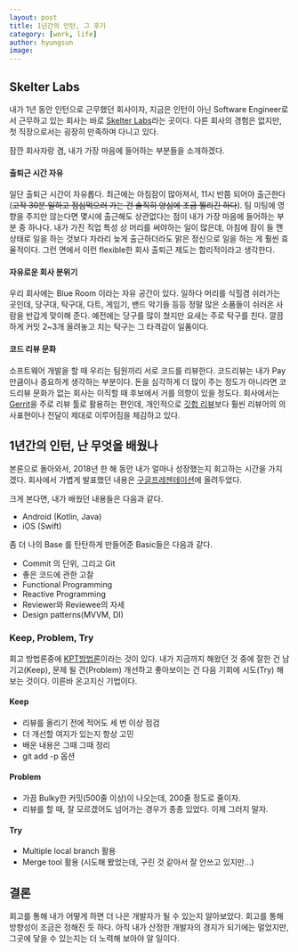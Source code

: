 ```yaml
---
layout: post
title: 1년간의 인턴, 그 후기
category: [work, life]
author: hyungsun
image:
---
```


## Skelter Labs
내가 1년 동안 인턴으로 근무했던 회사이자, 지금은 인턴이 아닌 Software Engineer로서 근무하고 있는 회사는 바로 [Skelter Labs](https://www.skelterlabs.com/)라는 곳이다. 다른 회사의 경험은 없지만, 첫 직장으로서는 굉장히 만족하며 다니고 있다.

잠깐 회사자랑 겸, 내가 가장 마음에 들어하는 부분들을 소개하겠다. 

#### 출퇴근 시간 자유
일단 출퇴근 시간이 자유롭다. 최근에는 아침잠이 많아져서, 11시 반쯤 되어야 출근한다(~~고작 30분 일하고 점심먹으러 가는 건 솔직히 양심에 조금 찔리긴 하다~~).
팀 미팅에 영향을 주지만 않는다면 몇시에 출근해도 상관없다는 점이 내가 가장 마음에 들어하는 부분 중 하나다.
내가 가진 직업 특성 상 머리를 써야하는 일이 많은데, 아침에 잠이 들 깬 상태로 일을 하는 것보다 차라리 늦게 출근하더라도 맑은 정신으로 일을 하는 게 훨씬 효율적이다. 그런 면에서 이런 flexible한 회사 출퇴근 제도는 합리적이라고 생각한다.

#### 자유로운 회사 분위기
우리 회사에는 Blue Room 이라는 자유 공간이 있다. 일하다 머리를 식힐겸 쉬러가는 곳인데, 당구대, 탁구대, 다트, 게임기, 밴드 악기들 등등 정말 많은 소품들이 쉬러온 사람을 반갑게 맞이해 준다. 예전에는 당구를 많이 쳤지만 요새는 주로 탁구를 친다. 깔끔하게 커밋 2~3개 올려놓고 치는 탁구는 그 타격감이 일품이다. 

#### 코드 리뷰 문화
소프트웨어 개발을 할 때 우리는 팀원끼리 서로 코드를 리뷰한다. 코드리뷰는 내가 Pay 만큼이나 중요하게 생각하는 부분이다. 돈을 심각하게 더 많이 주는 정도가 아니라면 코드리뷰 문화가 없는 회사는 이직할 때 후보에서 거를 의향이 있을 정도다. 
회사에서는 [Gerrit](https://www.gerritcodereview.com/)을 주로 리뷰 툴로 활용하는 편인데, 개인적으로 [깃헙 리뷰](https://github.com/features/code-review/)보다 훨씬 리뷰어의 의사표현이나 전달이 제대로 이루어짐을 체감하고 있다.	

##  1년간의 인턴, 난 무엇을 배웠나
본론으로 돌아와서, 2018년 한 해 동안 내가 얼마나 성장했는지 회고하는 시간을 가지겠다. 회사에서 가볍게 발표했던 내용은 [구글프레젠테이션](https://docs.google.com/presentation/d/1cF7T5q1vpl2T2UGVZQhinJk5s-15njLetrBMCL1bR_M/edit?usp=sharing)에 올려두었다. 

크게 본다면, 내가 배웠던 내용들은 다음과 같다.
- Android (Kotlin, Java)
- iOS (Swift)

좀 더 나의 Base 를 탄탄하게 만들어준 Basic들은 다음과 같다.
- Commit 의 단위, 그리고 Git 
- 좋은 코드에 관한 고찰
- Functional Programming
- Reactive Programming
- Reviewer와 Reviewee의 자세
- Design patterns(MVVM, DI)

### Keep, Problem, Try
회고 방법론중에 [KPT방법론](http://code-artisan.io/retrospective-method-kpt/)이라는 것이 있다. 내가 지금까지 해왔던 것 중에 잘한 건 남기고(Keep), 문제 될 건(Problem) 개선하고 좋아보이는 건 다음 기회에 시도(Try) 해보는 것이다. 이른바 온고지신 기법이다.

#### Keep
- 리뷰를 올리기 전에 적어도 세 번 이상 점검
- 더 개선할 여지가 있는지 항상 고민 
- 배운 내용은 그때 그때 정리
- git add -p 옵션

#### Problem
- 가끔 Bulky한 커밋(500줄 이상)이 나오는데, 200줄 정도로 줄이자.
- 리뷰를 할 때, 잘 모르겠어도 넘어가는 경우가 종종 있었다. 이제 그러지 말자.

#### Try
- Multiple local branch 활용
- Merge tool 활용 (시도해 봤었는데, 구린 것 같아서 잘 안쓰고 있지만...)


## 결론
회고를 통해 내가 어떻게 하면 더 나은 개발자가 될 수 있는지 알아보았다. 회고를 통해 방향성이 조금은 정해진 듯 하다. 아직 내가 산정한 개발자의 경지가 되기에는 멀었지만, 그곳에 닿을 수 있는지는 더 노력해 보아야 알 일이다.


